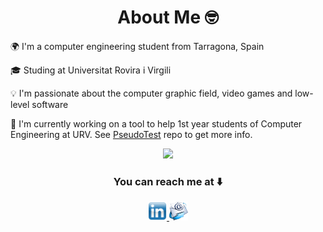 
<h1 align="center">About Me 🤓</h1>

🌍 I'm a computer engineering student from Tarragona, Spain

🎓 Studing at Universitat Rovira i Virgili

💡 I'm passionate about the computer graphic field, video games and low-level software

🔭 I'm currently working on a tool to help 1st year students of Computer Engineering at URV. See [PseudoTest](https://github.com/GuillermoX/PseudoTest) repo to get more info.

<p align="center">
  <img src="/.github/img/Profile/pc.gif" width="300"/>
</p>



<h3 align="center">You can reach me at ⬇️</h3>

<p align="center">
  <a href="https://www.linkedin.com/in/guillermo-pinte%C3%B1o-cabello-435760308" >
    <img src="/.github/img/Profile/linkedin.png" alt="Linkedin" height="30" width="30">
  </a>

  <a href="mailto:guillermopinte@gmail.com">
    <img src="/.github/img/Profile/email.png" alt="Email" height="30" width="30">
  </a>
</p>

<!--
**GuillermoX/GuillermoX** is a ✨ _special_ ✨ repository because its `README.md` (this file) appears on your GitHub profile.


